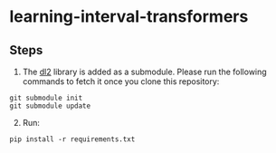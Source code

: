 # learning-interval-transformers

## Steps

1. The [dl2](https://github.com/eth-sri/dl2) library is added as a submodule. Please run
the following commands to fetch it once you clone this repository:
```
git submodule init
git submodule update
```

2. Run:
```
pip install -r requirements.txt
```
